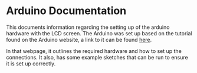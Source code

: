 # Arduino Documentation
This documents information regarding the setting up of the arduino hardware 
with the LCD screen. The Arduino was set up based on the tutorial found on 
the Arduino website, a link to it can be found 
[here](https://www.arduino.cc/en/Tutorial/LibraryExamples/HelloWorld).

In that webpage, it outlines the required hardware and how to set up the 
connections. It also, has some example sketches that can be run to ensure it 
is set up correctly. 